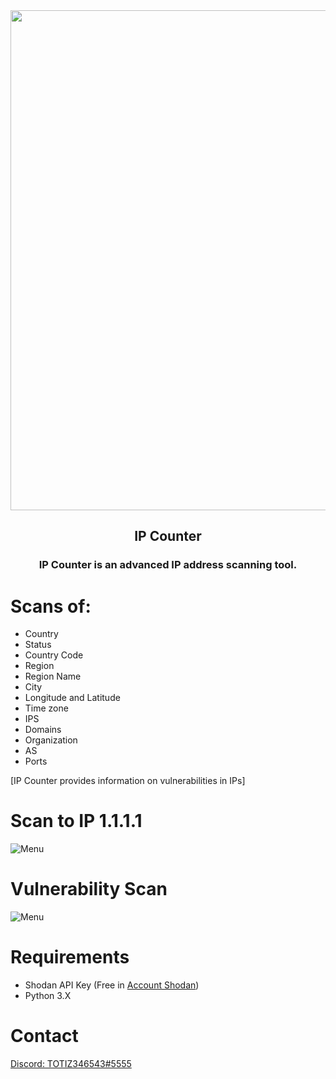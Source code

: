 <div align="center">
<img align="center" src="https://cdn.discordapp.com/attachments/1007506642901934123/1093412034755952711/68_sin_titulo_20230406020635.png" width="800px" >
 
 <h2 align="center">IP Counter</h2>   

<h3 align="center">IP Counter is an advanced IP address scanning tool.</h3>
</div>

# Scans of:

- Country
- Status
- Country Code
- Region
- Region Name
- City
- Longitude and Latitude
- Time zone
- IPS
- Domains
- Organization
- AS
- Ports

[IP Counter provides information on vulnerabilities in IPs]

# Scan to IP 1.1.1.1

![Menu](https://cdn.discordapp.com/attachments/1007506642901934123/1093412224149757992/Captura_de_pantalla_-2023-04-06_02-36-321.png)

# Vulnerability Scan

![Menu](https://cdn.discordapp.com/attachments/1007506642901934123/1093412181757923458/Drawing-1.sketchpad.png)

# Requirements

- Shodan API Key (Free in [Account Shodan](https://account.shodan.io/))
- Python 3.X


# Contact

[Discord: TOTIZ346543#5555](https://discord.com)
